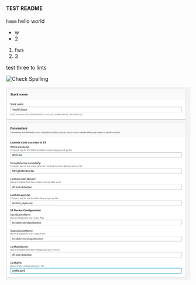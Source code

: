 #### TEST README
`hmmm` hello world

 - w
 - 2

1. fws
1. 3

test three to lints

![Check Spelling](https://github.com/nickssmith/actionsTest/workflows/Check%20Spelling/badge.svg)

![](pic.png)
